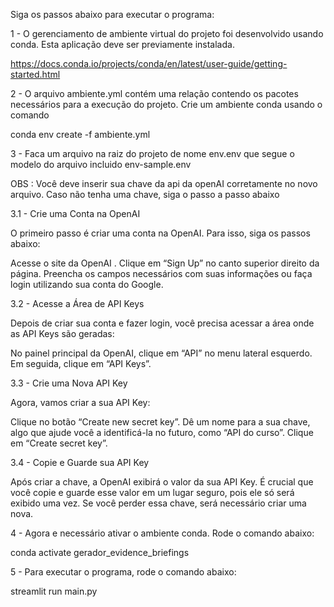 Siga os passos abaixo para executar o programa:

1 - O gerenciamento de ambiente virtual do projeto foi desenvolvido usando conda. Esta aplicação deve ser previamente instalada.

https://docs.conda.io/projects/conda/en/latest/user-guide/getting-started.html

2 - O arquivo ambiente.yml contém uma relação contendo os pacotes necessários para a execução do projeto. Crie um ambiente conda usando o comando     

conda env create -f ambiente.yml

3 - Faca um arquivo na raiz do projeto de nome env.env que segue o modelo do arquivo incluido env-sample.env

OBS : Você deve inserir sua chave da api da openAI corretamente no novo arquivo. Caso não tenha uma chave, siga o passo a passo
abaixo

3.1 - Crie uma Conta na OpenAI

O primeiro passo é criar uma conta na OpenAI. Para isso, siga os passos abaixo:

Acesse o site da OpenAI .
Clique em “Sign Up” no canto superior direito da página.
Preencha os campos necessários com suas informações ou faça login utilizando sua conta do Google.

3.2 - Acesse a Área de API Keys

Depois de criar sua conta e fazer login, você precisa acessar a área onde as API Keys são geradas:

No painel principal da OpenAI, clique em “API” no menu lateral esquerdo.
Em seguida, clique em “API Keys”.

3.3 - Crie uma Nova API Key

Agora, vamos criar a sua API Key:

Clique no botão “Create new secret key”.
Dê um nome para a sua chave, algo que ajude você a identificá-la no futuro, como “API do curso”.
Clique em “Create secret key”.

3.4 - Copie e Guarde sua API Key

Após criar a chave, a OpenAI exibirá o valor da sua API Key. É crucial que você copie e guarde esse valor em um lugar seguro, pois ele só será exibido uma vez. Se você perder essa chave, será necessário criar uma nova.


4 - Agora e necessário ativar o ambiente conda. Rode o comando abaixo:

conda activate gerador_evidence_briefings

5 - Para executar o programa, rode o comando abaixo:

streamlit run main.py